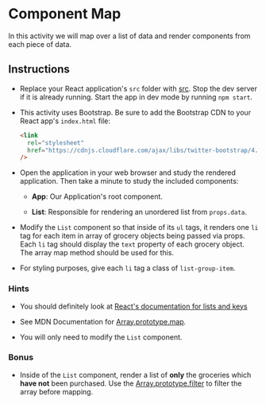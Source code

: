 # Component Map

In this activity we will map over a list of data and render components from each piece of data.

## Instructions

- Replace your React application's `src` folder with [src](Unsolved/src). Stop the dev server if it is already running. Start the app in dev mode by running `npm start`.

- This activity uses Bootstrap. Be sure to add the Bootstrap CDN to your React app's `index.html` file:

  ```html
  <link
    rel="stylesheet"
    href="https://cdnjs.cloudflare.com/ajax/libs/twitter-bootstrap/4.0.0/css/bootstrap.min.css"
  />
  ```

- Open the application in your web browser and study the rendered application. Then take a minute to study the included components:

  - **App**: Our Application's root component.

  - **List**: Responsible for rendering an unordered list from `props.data`.

- Modify the `List` component so that inside of its `ul` tags, it renders one `li` tag for each item in array of grocery objects being passed via props. Each `li` tag should display the `text` property of each grocery object. The array map method should be used for this.

- For styling purposes, give each `li` tag a class of `list-group-item`.

### Hints

- You should definitely look at [React's documentation for lists and keys](https://facebook.github.io/react/docs/lists-and-keys.html)

- See MDN Documentation for [Array.prototype.map](https://developer.mozilla.org/en-US/docs/Web/JavaScript/Reference/Global_Objects/Array/map).

- You will only need to modify the `List` component.

### Bonus

- Inside of the `List` component, render a list of **only** the groceries which **have not** been purchased. Use the [Array.prototype.filter](https://developer.mozilla.org/en-US/docs/Web/JavaScript/Reference/Global_Objects/Array/filter) to filter the array before mapping.
